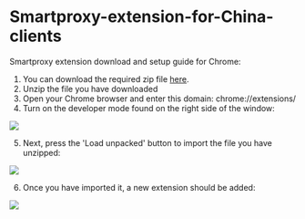 # Smartproxy-extension-for-China-clients

Smartproxy extension download and setup guide for Chrome:

1. You can download the required zip file [here](https://github.com/Smartproxy/Smartproxy-extension-for-China-clients/raw/main/smartproxy_extension_china_updated.zip).
2. Unzip the file you have downloaded
3. Open your Chrome browser and enter this domain: chrome://extensions/
4. Turn on the developer mode found on the right side of the window:

<img src="https://snipboard.io/WbaH67.jpg">

5. Next, press the 'Load unpacked' button to import the file you have unzipped:

<img src="https://snipboard.io/JiCzOv.jpg">

6. Once you have imported it, a new extension should be added:

<img src="https://snipboard.io/yzZibg.jpg">
